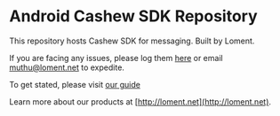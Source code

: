 # Android Cashew SDK Repository

This repository hosts Cashew SDK for messaging. Built by Loment.

If you are facing any issues, please log them [here](https://github.com/Loment/sdk-cashew-android/issues) or email <muthu@loment.net> to expedite.

To get stated, please visit [our guide](https://github.com/Loment/sdk-cashew-android/wiki)

Learn more about our products at [http://loment.net](http://loment.net).
